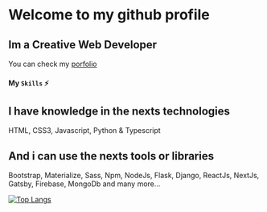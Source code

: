 # Welcome to my github profile
## Im a Creative Web Developer
You can check my [porfolio](https://freddygutierrez.netlify.app)

#### My `Skills` :zap:
## I have  knowledge in the nexts technologies
HTML, CSS3, Javascript, Python & Typescript
## And i can use the nexts tools or libraries
Bootstrap, Materialize, Sass, Npm, NodeJs, Flask, Django, ReactJs, NextJs, Gatsby, Firebase, MongoDb and many more...

[![Top Langs](https://github-readme-stats.vercel.app/api/top-langs/?username=FreddyGames69&hide=html,css,php)](https://github.com/anuraghazra/github-readme-stats)
<!--
**FreddyGames69/FreddyGames69** is a ✨ _special_ ✨ repository because its `README.md` (this file) appears on your GitHub profile.

Here are some ideas to get you started:

- 🔭 I’m currently working on ...
- 🌱 I’m currently learning ...
- 👯 I’m looking to collaborate on ...
- 🤔 I’m looking for help with ...
- 💬 Ask me about ...
- 📫 How to reach me: ...
- 😄 Pronouns: ...
- ⚡ Fun fact: ...
-->
